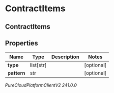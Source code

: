 # ContractItems

## ContractItems

## Properties

|Name | Type | Description | Notes|
|------------ | ------------- | ------------- | -------------|
| **type** | list[str] |  | [optional] |
| **pattern** | str |  | [optional] |



_PureCloudPlatformClientV2 241.0.0_
